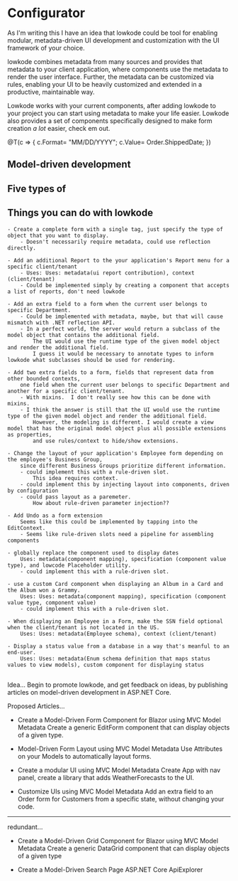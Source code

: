 ﻿# Configurator

As I'm writing this I have an idea that lowkode could be tool for enabling modular, 
metadata-driven UI development and customization with the UI framework of your choice.

lowkode combines metadata from many sources and provides that metadata to your client application, where components use the metadata to render the user interface.
Further, the metadata can be customized via rules, enabling your UI to be heavily customized and extended in a productive, maintainable way.

Lowkode works with your current components, after adding lowkode to your project you can start using metadata to make your life easier.
Lowkode also provides a set of components specifically designed to make form creation *a lot* easier, check em out.

@T<DateComponent>(c => { c.Format= "MM/DD/YYYY"; c.Value= Order.ShippedDate; })

## Model-driven development

## Five types of 

## Things you can do with lowkode

	- Create a complete form with a single tag, just specify the type of object that you want to display.
		- Doesn't necessarily require metadata, could use reflection directly.

	- Add an additional Report to the your application's Report menu for a specific client/tenant
		- Uses: Uses: metadata(ui report contribution), context (client/tenant)
		- Could be implemented simply by creating a component that accepts a list of reports, don't need lowkode

	- Add an extra field to a form when the current user belongs to specific Department.
		- Could be implemented with metadata, maybe, but that will cause mismatch with .NET reflection API.
		- In a perfect world, the server would return a subclass of the model object that contains the additional field.
			The UI would use the runtime type of the given model object and render the additional field.
			I guess it would be necessary to annotate types to inform lowkode what subclasses should be used for rendering.

	- Add two extra fields to a form, fields that represent data from other bounded contexts, 
		one field when the current user belongs to specific Department and another for a specific client/tenant.
		- With mixins.  I don't really see how this can be done with mixins.  
		- I think the answer is still that the UI would use the runtime type of the given model object and render the additional field.
			However, the modeling is different. I would create a view model that has the original model object plus all possible extensions as properties, 
			and use rules/context to hide/show extensions.

	- Change the layout of your application's Employee form depending on the employee's Business Group, 
		since different Business Groups prioritize different information.
		- could implement this with a rule-driven slot.
			This idea requires context.
		- could implement this by injecting layout into components, driven by configuration
		- could pass layout as a paremeter.
			How about rule-driven parameter injection??

	- Add Undo as a form extension
		Seems like this could be implemented by tapping into the EditContext.
		- Seems like rule-driven slots need a pipeline for assembling components

	- globally replace the component used to display dates
		Uses: metadata(component mapping), specification (component value type), and lowcode Placeholder utility.
		- could implement this with a rule-driven slot.

	- use a custom Card component when displaying an Album in a Card and the Album won a Grammy.
		Uses: Uses: metadata(component mapping), specification (component value type, component value)
		- could implement this with a rule-driven slot.

	- When displaying an Employee in a Form, make the SSN field optional when the client/tenant is not located in the US.
		Uses: Uses: metadata(Employee schema), context (client/tenant)

	- Display a status value from a database in a way that's meanful to an end-user.
		Uses: Uses: metadata(Enum schema definition that maps status values to view models), custom component for displaying status 

##

Idea...
Begin to promote lowkode, and get feedback on ideas, by publishing articles on model-driven development in ASP.NET Core.

Proposed Articles...

- Create a Model-Driven Form Component for Blazor using MVC Model Metadata
    Create a generic EditForm component that can display objects of a given type.
   
- Model-Driven Form Layout using MVC Model Metadata
    Use Attributes on your Models to automatically layout forms.

- Create a modular UI using MVC Model Metadata
    Create App with nav panel, create a library that adds WeatherForecasts to the UI.

- Customize UIs using MVC Model Metadata
    Add an extra field to an Order form for Customers from a specific state, without changing your code.

------------------------------------------
redundant...
    
- Create a Model-Driven Grid Component for Blazor using MVC Model Metadata 
    Create a generic DataGrid component that can display objects of a given type

- Create a Model-Driven Search Page ASP.NET Core ApiExplorer 

